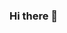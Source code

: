### Hi there 👋

<!--
**alfred0496/alfred0496** is a ✨ _special_ ✨ repository because its `README.md` (this file) appears on your GitHub profile.

Here are some ideas to get you started:

- 🔭 I’m currently working on ... 0×01-git read me
- 🌱 I’m currently learning ...software engineering
- 👯 I’m looking to collaborate on ...github
- 🤔 I’m looking for help with ...git
- 💬 Ask me about ... Software engineering
- 📫 How to reach me: ...Alfred Makura on email: alfredmakura6@gmail.com
- 😄 Pronouns: ...
- ⚡ Fun fact: ...
-->

